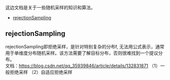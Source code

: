 这边文档是关于一些随机采样的知识和算法。


- [rejectionSampling](#rejectionSampling) <br/>


## rejectionSampling
rejectionSampling即拒绝采样，是针对特别复杂的分布f, 无法用公式表示，通常用于单维度分布随机采样。该方法需要了解目标分布，否则很难找到一个提议分布。<br/>
文档：https://blog.csdn.net/qq_35939846/article/details/132831871
（1）一般拒绝采样
（2）自适应拒绝采样


